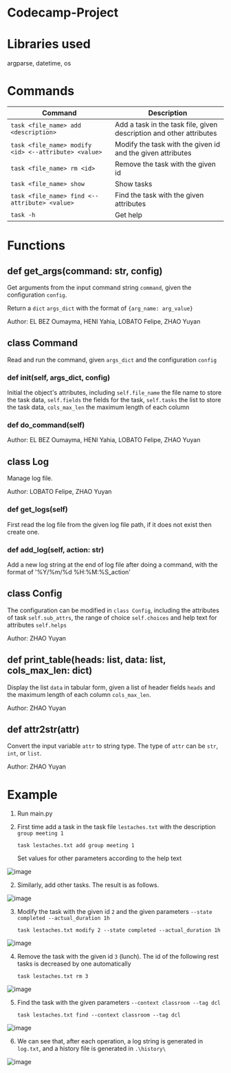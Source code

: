 # Codecamp-Project
# Libraries used
argparse, datetime, os

# Commands
| Command | Description |  
| --- | --- |
| `task <file_name> add <description>` | Add a task in the task file, given description and other attributes |  
| `task <file_name> modify <id> <--attribute> <value>` | Modify the task with the given id and the given attributes |  
| `task <file_name> rm <id>` | Remove the task with the given id |  
| `task <file_name> show` | Show tasks |  
| `task <file_name> find <--attribute> <value>` | Find the task with the given attributes |  
| `task -h` | Get help |

# Functions
## def get_args(command: str, config)
Get arguments from the input command string `command`, given the configuration `config`.

Return a `dict` `args_dict` with the format of `{arg_name: arg_value}`

Author: EL BEZ Oumayma, HENI Yahia, LOBATO Felipe, ZHAO Yuyan

## class Command
Read and run the command, given `args_dict` and the configuration `config`

### def __init__(self, args_dict, config)
Initial the object's attributes, including `self.file_name` the file name to store the task data, `self.fields` the fields for the task,      `self.tasks` the list to store the task data, `cols_max_len` the maximum length of each column

### def do_command(self)



Author: EL BEZ Oumayma, HENI Yahia, LOBATO Felipe, ZHAO Yuyan


## class Log
Manage log file. 

Author: LOBATO Felipe, ZHAO Yuyan

### def get_logs(self)
First read the log file from the given log file path, if it does not exist then create one.

### def add_log(self, action: str)
Add a new log string at the end of log file after doing a command, with the format of '%Y/%m/%d %H:%M:%S_action'



## class Config
The configuration can be modified in `class Config`, including the attributes of task `self.sub_attrs`, the range of choice `self.choices` and help text for attributes `self.helps`

Author: ZHAO Yuyan



## def print_table(heads: list, data: list, cols_max_len: dict)
Display the list `data` in tabular form, given a list of header fields `heads` and the maximum length of each column `cols_max_len`.

Author: ZHAO Yuyan

## def attr2str(attr)
Convert the input variable `attr` to string type. The type of `attr` can be `str`, `int`, or `list`.

Author: ZHAO Yuyan

# Example
1. Run main.py  
2. First time add a task in the task file `lestaches.txt` with the description `group meeting 1`
   
   `task lestaches.txt add group meeting 1`
   
   Set values for other parameters according to the help text

![image](https://github.com/yuyan-z/Codecamp-Project/assets/64955334/03b7a39c-c8e2-4db1-9eda-fef34e5ee95f)

2. Similarly, add other tasks. The result is as follows.

![image](https://github.com/yuyan-z/Codecamp-Project/assets/64955334/139387cb-c07a-48bf-9a22-ae79b4bec089)

3. Modify the task with the given id `2` and the given parameters `--state completed --actual_duration 1h`
   
   `task lestaches.txt modify 2 --state completed --actual_duration 1h`  

![image](https://github.com/yuyan-z/Codecamp-Project/assets/64955334/4f4c7be2-45af-4997-b8ee-71267bf33179)

4. Remove the task with the given id `3` (lunch). The id of the following rest tasks is decreased by one automatically
   
   `task lestaches.txt rm 3`

![image](https://github.com/yuyan-z/Codecamp-Project/assets/64955334/d3771a94-09e7-49a3-ba01-1f1540752e83)

5. Find the task with the given parameters `--context classroom --tag dcl`
   
   `task lestaches.txt find --context classroom --tag dcl`

![image](https://github.com/yuyan-z/Codecamp-Project/assets/64955334/98264966-4cf8-41d1-98e6-22d32fe52c40)

6. We can see that, after each operation, a log string is generated in `log.txt`, and a history file is generated in `.\history\`

![image](https://github.com/yuyan-z/Codecamp-Project/assets/64955334/3a4d18a3-6f93-4ed0-b51e-051ecb9ffef5)







